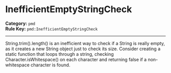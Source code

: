 
# InefficientEmptyStringCheck
**Category:** `pmd`<br/>
**Rule Key:** `pmd:InefficientEmptyStringCheck`<br/>


-----

String.trim().length() is an inefficient way to check if a String is really empty, as it creates a new String object just to check its size. Consider creating a static function that loops through a string, checking Character.isWhitespace() on each character and returning false if a non-whitespace character is found.

